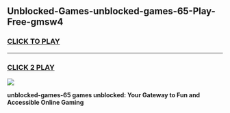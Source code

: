 
## Unblocked-Games-unblocked-games-65-Play-Free-gmsw4
<h3>
<a href="https://premium76.site?title=unblocked-games-65&ref=18A">CLICK TO PLAY</a></h3>
<hr>

<h3>
<a href="https://premium76.site?title=unblocked-games-65&ref=18A">CLICK 2 PLAY</a>
  
</h3>

<a href="https://premium76.site?title=unblocked-games-65&ref=18A"><img src="https://clearcache.store/games.png"></a>


**unblocked-games-65 games unblocked: Your Gateway to Fun and Accessible Online Gaming**
